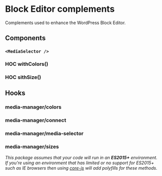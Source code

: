 # Block Editor complements

Complements used to enhance the WordPress Block Editor.



## Components

### `<MediaSelector />`

### HOC withColors()

### HOC sithSize()
## Hooks

### media-manager/colors
### media-manager/connect

### media-manager/media-selector

### media-manager/sizes

_This package assumes that your code will run in an **ES2015+** environment. If you're using an environment that has limited or no support for ES2015+ such as IE browsers then using [core-js](https://github.com/zloirock/core-js) will add polyfills for these methods._
